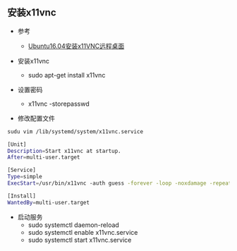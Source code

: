 ## 安装x11vnc
- 参考
    - [Ubuntu16.04安装x11VNC远程桌面](http://blog.csdn.net/songbaiyao/article/details/72858087)
  

- 安装x11vnc
    - sudo apt-get install x11vnc
- 设置密码
    - x11vnc -storepasswd
- 修改配置文件
```bash
sudu vim /lib/systemd/system/x11vnc.service

[Unit]
Description=Start x11vnc at startup.
After=multi-user.target

[Service]
Type=simple
ExecStart=/usr/bin/x11vnc -auth guess -forever -loop -noxdamage -repeat -rfbauth /home/<USERNAME>/.vnc/passwd -rfbport 5900 -shared

[Install]
WantedBy=multi-user.target
```

- 启动服务
    - sudo systemctl daemon-reload
    - sudo systemctl enable x11vnc.service
    - sudo systemctl start x11vnc.service